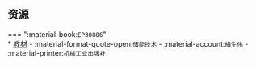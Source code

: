 ## 资源  
=== ":material-book:`EP30806`"  
    * [教材](http://api.xtaoa.com/api/lanzou.php?url=https://cqu-openlib.lanzout.com/iiRRr2ebo9ta&type=down) - :material-format-quote-open:`储能技术` - :material-account:`梅生伟` - :material-printer:`机械工业出版社`  